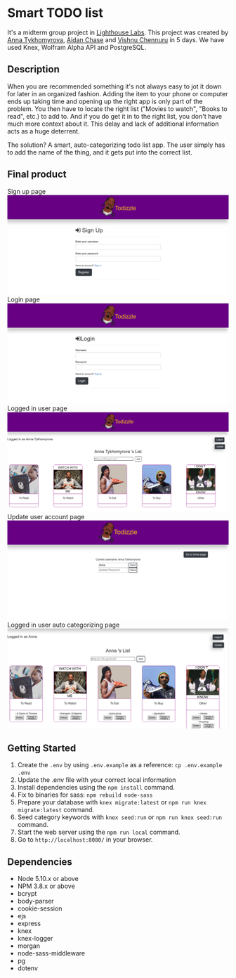 # Smart TODO list

It's a midterm group project in [Lighthouse Labs](https://www.lighthouselabs.ca/). 
This project was created by [Anna Tykhomyrova](https://github.com/AnnaTykhomyrova), [Aidan Chase](https://github.com/Aidanchase) and [Vishnu Chennuru](https://github.com/vishnuchen) in 5 days. We have used Knex, Wolfram Alpha API and PostgreSQL.

## Description 

When you are recommended something it's not always easy to jot it down for later in an organized fashion. Adding the item to your phone or computer ends up taking time and opening up the right app is only part of the problem. You then have to locate the right list ("Movies to watch", "Books to read", etc.) to add to. And if you do get it in to the right list, you don't have much more context about it. This delay and lack of additional information acts as a huge deterrent.

The solution? A smart, auto-categorizing todo list app. The user simply has to add the name of the thing, and it gets put into the correct list.

## Final product
Sign up page
!["Screenshot of signup page."](https://github.com/Aidanchase/todizzle/blob/master/docks/signup-page.png)
Login page
!["Screenshot of login page."](https://github.com/Aidanchase/todizzle/blob/master/docks/login-page.png)
Logged in user page
!["Screenshot of logged in user page."](https://github.com/Aidanchase/todizzle/blob/master/docks/logged-in-user-page.png)
Update user account page
!["Screenshot of update user account page."](https://github.com/Aidanchase/todizzle/blob/master/docks/update-user-account-page.png)
Logged in user auto categorizing page
!["Screenshot of logged in user auto categorizing page."](https://github.com/Aidanchase/todizzle/blob/master/docks/logged-in-user-auto-categorizing-page.png)

## Getting Started

1. Create the `.env` by using `.env.example` as a reference: `cp .env.example .env`
2. Update the .env file with your correct local information
3. Install dependencies using the `npm install` command.
4. Fix to binaries for sass: `npm rebuild node-sass`
5. Prepare your database with `knex migrate:latest` or `npm run knex migrate:latest` command.
6. Seed category keywords with `knex seed:run` or `npm run knex seed:run` command.
7. Start the web server using the `npm run local` command.
8. Go to `http://localhost:8080/` in your browser.

## Dependencies

- Node 5.10.x or above
- NPM 3.8.x or above
- bcrypt
- body-parser
- cookie-session
- ejs
- express
- knex
- knex-logger
- morgan
- node-sass-middleware
- pg
- dotenv